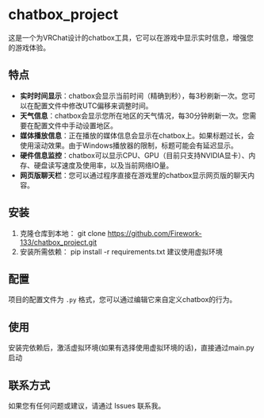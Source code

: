 # chatbox_project

这是一个为VRChat设计的chatbox工具，它可以在游戏中显示实时信息，增强您的游戏体验。

## 特点

- **实时时间显示**：chatbox会显示当前时间（精确到秒），每3秒刷新一次。您可以在配置文件中修改UTC偏移来调整时间。
- **天气信息**：chatbox会显示您所在地区的天气情况，每30分钟刷新一次。您需要在配置文件中手动设置地区。
- **媒体播放信息**：正在播放的媒体信息会显示在chatbox上。如果标题过长，会使用滚动效果。由于Windows播放器的限制，标题可能会有延迟显示。
- **硬件信息监控**：chatbox可以显示CPU、GPU（目前只支持NVIDIA显卡）、内存、硬盘读写速度及使用率，以及当前网络IO量。
- **网页版聊天栏**：您可以通过程序直接在游戏里的chatbox显示网页版的聊天内容。

## 安装

1. 克隆仓库到本地：
git clone https://github.com/Firework-133/chatbox_project.git
2. 安装所需依赖：
pip install -r requirements.txt
建议使用虚拟环境

## 配置
项目的配置文件为 `.py` 格式，您可以通过编辑它来自定义chatbox的行为。

## 使用
安装完依赖后，激活虚拟环境(如果有选择使用虚拟环境的话)，直接通过main.py启动

## 联系方式
如果您有任何问题或建议，请通过 Issues 联系我。
